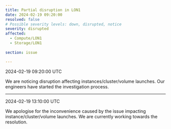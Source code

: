 ```yaml
---
title: Partial disruption in LON1
date: 2024-02-19 09:20:00
resolved: false
# Possible severity levels: down, disrupted, notice
severity: disrupted 
affected:
  - Compute/LON1
  - Storage/LON1
    
section: issue

---
```


2024-02-19 09:20:00 UTC

We are noticing disruption affecting instances/cluster/volume launches. Our engineers have started the investigation process.

---

2024-02-19 13:10:00 UTC

We apologise for the inconvenience caused by the issue impacting instance/cluster/volume launches. We are currently working towards the resolution.
